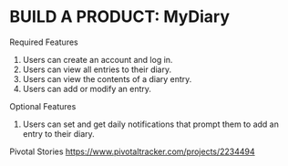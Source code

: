 # BUILD A PRODUCT: MyDiary
Required Features
1. Users can create an account and log in.
2. Users can view all entries to their diary.
3. Users can view the contents of a diary entry.
4. Users can add or modify an entry.

Optional Features
1. Users can set and get daily notifications that prompt them to add an entry to their diary.

Pivotal Stories https://www.pivotaltracker.com/projects/2234494